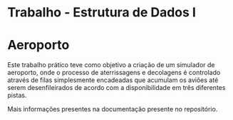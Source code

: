 # Trabalho - Estrutura de Dados I
# Aeroporto
Este trabalho prático teve como objetivo a criação de um simulador de aeroporto, onde o
processo de aterrissagens e decolagens é controlado através de filas simplesmente encadeadas
que acumulam os aviões até serem desenfileirados de acordo com a disponibilidade em três
diferentes pistas.

Mais informações presentes na documentação presente no repositório.
